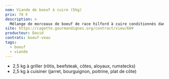 ```yaml
---
nom: Viande de boeuf à cuire (5kg)
prix: 78 €
description: >
  Mélange de morceaux de boeuf de race hilford à cuire conditionnés dans un sachet sous vide de 5kg
site: https://cagette.gourmandignes.org/contract/view/60#
producteur: David
contrats: boeuf-veau
tags:
  - boeuf
  - viande
---
```


- 2,5 kg à griller (rôtis, beefsteak, côtes, aloyaux, rumstecks)
- 2,5 kg à cuisiner (jarret, bourguignon, poitrine, plat de côte)